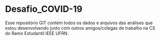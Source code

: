# Desafio_COVID-19
Esse repositório GIT contém todos os dados e arquivos das análises que estou desenvolvendo junto com outros amigos/colegas de trabalho na CS do Ramo Estudantil IEEE UFRN.
